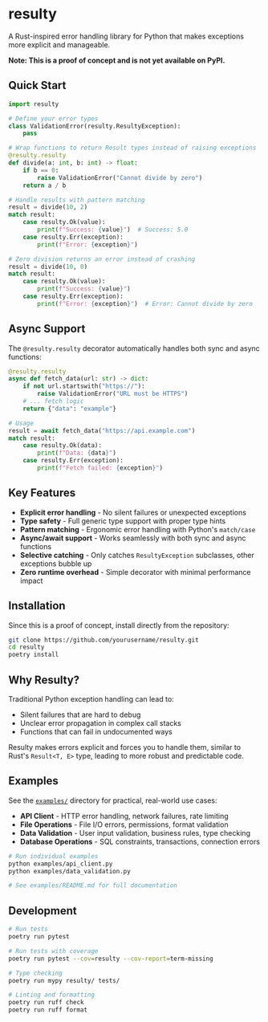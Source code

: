 # resulty

A Rust-inspired error handling library for Python that makes exceptions more explicit and manageable.

**Note: This is a proof of concept and is not yet available on PyPI.**

## Quick Start

```python
import resulty

# Define your error types
class ValidationError(resulty.ResultyException):
    pass

# Wrap functions to return Result types instead of raising exceptions
@resulty.resulty
def divide(a: int, b: int) -> float:
    if b == 0:
        raise ValidationError("Cannot divide by zero")
    return a / b

# Handle results with pattern matching
result = divide(10, 2)
match result:
    case resulty.Ok(value):
        print(f"Success: {value}")  # Success: 5.0
    case resulty.Err(exception):
        print(f"Error: {exception}")

# Zero division returns an error instead of crashing
result = divide(10, 0)
match result:
    case resulty.Ok(value):
        print(f"Success: {value}")
    case resulty.Err(exception):
        print(f"Error: {exception}")  # Error: Cannot divide by zero
```

## Async Support

The `@resulty.resulty` decorator automatically handles both sync and async functions:

```python
@resulty.resulty
async def fetch_data(url: str) -> dict:
    if not url.startswith("https://"):
        raise ValidationError("URL must be HTTPS")
    # ... fetch logic
    return {"data": "example"}

# Usage
result = await fetch_data("https://api.example.com")
match result:
    case resulty.Ok(data):
        print(f"Data: {data}")
    case resulty.Err(exception):
        print(f"Fetch failed: {exception}")
```

## Key Features

- **Explicit error handling** - No silent failures or unexpected exceptions
- **Type safety** - Full generic type support with proper type hints
- **Pattern matching** - Ergonomic error handling with Python's `match/case`
- **Async/await support** - Works seamlessly with both sync and async functions
- **Selective catching** - Only catches `ResultyException` subclasses, other exceptions bubble up
- **Zero runtime overhead** - Simple decorator with minimal performance impact

## Installation

Since this is a proof of concept, install directly from the repository:

```bash
git clone https://github.com/yourusername/resulty.git
cd resulty
poetry install
```

## Why Resulty?

Traditional Python exception handling can lead to:
- Silent failures that are hard to debug
- Unclear error propagation in complex call stacks  
- Functions that can fail in undocumented ways

Resulty makes errors explicit and forces you to handle them, similar to Rust's `Result<T, E>` type, leading to more robust and predictable code.

## Examples

See the [`examples/`](examples/) directory for practical, real-world use cases:

- **API Client** - HTTP error handling, network failures, rate limiting
- **File Operations** - File I/O errors, permissions, format validation  
- **Data Validation** - User input validation, business rules, type checking
- **Database Operations** - SQL constraints, transactions, connection errors

```bash
# Run individual examples
python examples/api_client.py
python examples/data_validation.py

# See examples/README.md for full documentation
```

## Development

```bash
# Run tests
poetry run pytest

# Run tests with coverage
poetry run pytest --cov=resulty --cov-report=term-missing

# Type checking
poetry run mypy resulty/ tests/

# Linting and formatting
poetry run ruff check
poetry run ruff format
```
